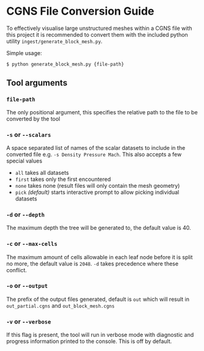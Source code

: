 # CGNS File Conversion Guide

To effectively visualise large unstructured meshes within a CGNS file with this project it is recommended to convert them with the included python utility `ingest/generate_block_mesh.py`.


Simple usage: 

```console
$ python generate_block_mesh.py {file-path}
```

## Tool arguments

### `file-path`

The only positional argument, this specifies the relative path to the file to be converted by the tool

### `-s` or `--scalars`

A space separated list of names of the scalar datasets to include in the converted file e.g. `-s Density Pressure Mach`. This also accepts a few special values 

* `all` takes all datasets
* `first` takes only the first encountered
* `none` takes none (result files will only contain the mesh geometry)
* `pick` *(default)* starts interactive prompt to allow picking individual datasets

### `-d` or `--depth`

The maximum depth the tree will be generated to, the default value is 40.

### `-c` or `--max-cells`

The maximum amount of cells allowable in each leaf node before it is split no more, the default value is `2048`. `-d` takes precedence where these conflict.

### `-o` or `--output`

The prefix of the output files generated, default is `out` which will result in `out_partial.cgns` and `out_block_mesh.cgns`

### `-v` or `--verbose`

If this flag is present, the tool will run in verbose mode with diagnostic and progress information printed to the console. This is off by default.